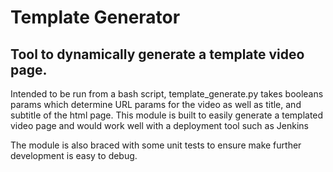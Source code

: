 # Template Generator

## Tool to dynamically generate a template video page.

Intended to be run from a bash script, template_generate.py takes booleans params which determine URL params for the video as well as title, and subtitle of the html page. This module is built to easily generate a templated video page and would work well with a deployment tool such as Jenkins

The module is also braced with some unit tests to ensure make further development is easy to debug.
